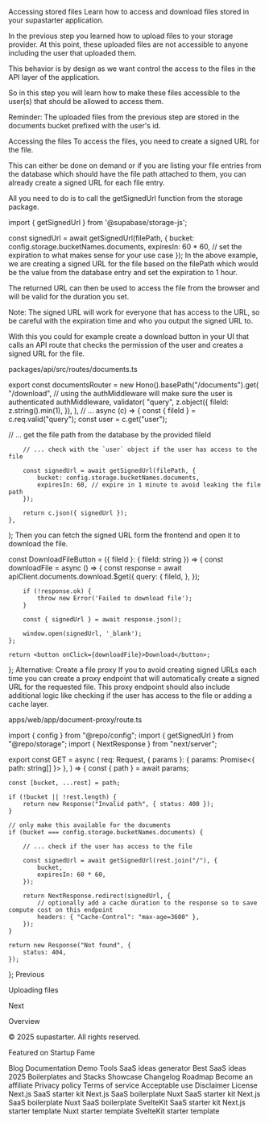 Accessing stored files
Learn how to access and download files stored in your supastarter application.

In the previous step you learned how to upload files to your storage provider. At this point, these uploaded files are not accessible to anyone including the user that uploaded them.

This behavior is by design as we want control the access to the files in the API layer of the application.

So in this step you will learn how to make these files accessible to the user(s) that should be allowed to access them.

Reminder: The uploaded files from the previous step are stored in the documents bucket prefixed with the user's id.

Accessing the files
To access the files, you need to create a signed URL for the file.

This can either be done on demand or if you are listing your file entries from the database which should have the file path attached to them, you can already create a signed URL for each file entry.

All you need to do is to call the getSignedUrl function from the storage package.


import { getSignedUrl } from '@supabase/storage-js';
 
const signedUrl = await getSignedUrl(filePath, {
    bucket: config.storage.bucketNames.documents,
    expiresIn: 60 * 60, // set the expiration to what makes sense for your use case
});
In the above example, we are creating a signed URL for the file based on the filePath which would be the value from the database entry and set the expiration to 1 hour.

The returned URL can then be used to access the file from the browser and will be valid for the duration you set.

Note: The signed URL will work for everyone that has access to the URL, so be careful with the expiration time and who you output the signed URL to.

With this you could for example create a download button in your UI that calls an API route that checks the permission of the user and creates a signed URL for the file.

packages/api/src/routes/documents.ts

export const documentsRouter = new Hono().basePath("/documents").get(
	"/download",
    // using the authMiddleware will make sure the user is authenticated
	authMiddleware,
	validator(
		"query",
		z.object({
			fileId: z.string().min(1),
		}),
	),
 // ...
	async (c) => {
		const { fileId } = c.req.valid("query");
        const user = c.get("user");
 
  // ... get the file path from the database by the provided fileId
 
        // ... check with the `user` object if the user has access to the file
 
		const signedUrl = await getSignedUrl(filePath, {
            bucket: config.storage.bucketNames.documents,
            expiresIn: 60, // expire in 1 minute to avoid leaking the file path
        });
 
        return c.json({ signedUrl });
	},
);
Then you can fetch the signed URL form the frontend and open it to download the file.


const DownloadFileButton = ({ fileId }: { fileId: string }) => {
    const downloadFile = async () => {
        const response = await apiClient.documents.download.$get({
            query: {
                fileId,
            },
        });
 
        if (!response.ok) {
            throw new Error('Failed to download file');
        }
 
        const { signedUrl } = await response.json();
 
        window.open(signedUrl, '_blank');
    };
 
    return <button onClick={downloadFile}>Download</button>;
};
Alternative: Create a file proxy
If you to avoid creating signed URLs each time you can create a proxy endpoint that will automatically create a signed URL for the requested file. This proxy endpoint should also include additional logic like checking if the user has access to the file or adding a cache layer.

apps/web/app/document-proxy/route.ts

import { config } from "@repo/config";
import { getSignedUrl } from "@repo/storage";
import { NextResponse } from "next/server";
 
export const GET = async (
	req: Request,
	{ params }: { params: Promise<{ path: string[] }> },
) => {
	const { path } = await params;
 
	const [bucket, ...rest] = path;
 
	if (!bucket || !rest.length) {
		return new Response("Invalid path", { status: 400 });
	}
 
    // only make this available for the documents
	if (bucket === config.storage.bucketNames.documents) {
 
        // ... check if the user has access to the file
 
		const signedUrl = await getSignedUrl(rest.join("/"), {
			bucket,
			expiresIn: 60 * 60,
		});
 
		return NextResponse.redirect(signedUrl, {
            // optionally add a cache duration to the response so to save compute cost on this endpoint
			headers: { "Cache-Control": "max-age=3600" },
		});
	}
 
	return new Response("Not found", {
		status: 404,
	});
};
Previous

Uploading files

Next

Overview

© 2025 supastarter. All rights reserved.

Featured on Startup Fame



Blog
Documentation
Demo
Tools
SaaS ideas generator
Best SaaS ideas 2025
Boilerplates and Stacks
Showcase
Changelog
Roadmap
Become an affiliate
Privacy policy
Terms of service
Acceptable use
Disclaimer
License
Next.js SaaS starter kit
Next.js SaaS boilerplate
Nuxt SaaS starter kit
Next.js SaaS boilerplate
Nuxt SaaS boilerplate
SvelteKit SaaS starter kit
Next.js starter template
Nuxt starter template
SvelteKit starter template

